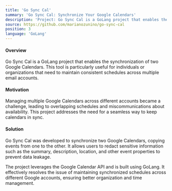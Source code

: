 ```yaml
---
title: 'Go Sync Cal'
summary: 'Go Sync Cal: Synchronize Your Google Calendars'
description: 'Project: Go Sync Cal is a GoLang project that enables the synchronization of two Google Calendars'
source: https://github.com/marianozunino/go-sync-cal
position: 3
language: 'GoLang'
---
```


#### Overview

Go Sync Cal is a GoLang project that enables the synchronization of two Google Calendars. This tool is particularly useful for individuals or organizations that need to maintain consistent schedules across multiple email accounts.

#### Motivation

Managing multiple Google Calendars across different accounts became a challenge, leading to overlapping schedules and miscommunications about availability. This project addresses the need for a seamless way to keep calendars in sync.

#### Solution

Go Sync Cal was developed to synchronize two Google Calendars, copying events from one to the other. It allows users to redact sensitive information such as the summary, description, location, and other event properties to prevent data leakage.

The project leverages the Google Calendar API and is built using GoLang. It effectively resolves the issue of maintaining synchronized schedules across different Google accounts, ensuring better organization and time management.
